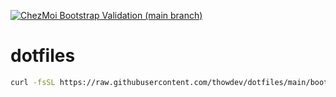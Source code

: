 [![ChezMoi Bootstrap Validation (main branch)](https://github.com/thowdev/dotfiles/actions/workflows/bootstrap-test.yaml/badge.svg?branch=main)](https://github.com/thowdev/dotfiles/actions/workflows/bootstrap-test.yaml)

# dotfiles

```bash
curl -fsSL https://raw.githubusercontent.com/thowdev/dotfiles/main/bootstrap.sh | bash
```
